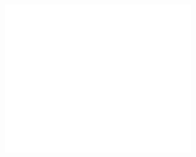 <div align="center">
	<br>
	<img src="https://raw.githubusercontent.com/cccnoob/cccnoob/master/header.svg" width="800" height="400">
	<br>
</div>
